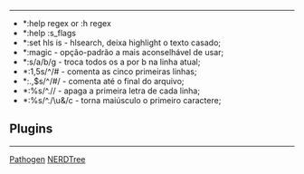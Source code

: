 ***

* *:help regex or :h regex
* *:help :s_flags
* *:set hls is  -  hlsearch, deixa highlight o texto casado;
* *:magic       - opção-padrão a mais aconselhável de usar;
* *:s/a/b/g     - troca todos os a por b na linha atual;
* *:1,5s/^/#    - comenta as cinco primeiras linhas;
* *:.,$s/^/#/   - comenta até o final do arquivo;
* *:%s/^.//     - apaga a primeira letra de cada linha;
* *:%s/^./\u&/c - torna maiúsculo o primeiro caractere;


## Plugins
***
[Pathogen](https://github.com/tpope/vim-pathogen)
[NERDTree](https://github.com/preservim/nerdtree)